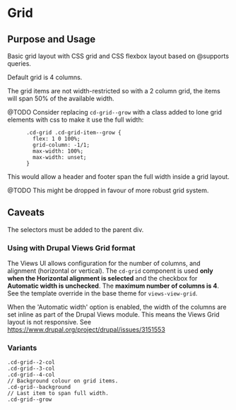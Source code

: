 # Grid

## Purpose and Usage
Basic grid layout with CSS grid and CSS flexbox layout based on @supports
queries.

Default grid is 4 columns.

The grid items are not width-restricted so with a 2 column grid, the items will
span 50% of the available width.

@TODO Consider replacing `cd-grid--grow` with a class added to lone grid
elements with css to make it use the full width:
```
      .cd-grid .cd-grid-item--grow {
        flex: 1 0 100%;
        grid-column: -1/1;
        max-width: 100%;
        max-width: unset;
      }
```
This would allow a header and footer span the full width inside a grid layout.

@TODO This might be dropped in favour of more robust grid system.

## Caveats
The selectors must be added to the parent div.

### Using with Drupal Views Grid format
The Views UI allows configuration for the number of columns, and alignment
(horizontal or vertical). The `cd-grid` component is used **only when the
Horizontal alignment is selected** and the checkbox for **Automatic width
is unchecked**. The **maximum number of columns is 4**. See the template
override in the base theme for `views-view-grid`.

When the 'Automatic width' option is enabled, the width of the columns are set
inline as part of the Drupal Views module. This means the Views Grid layout is
not responsive. See https://www.drupal.org/project/drupal/issues/3151553

### Variants

```
.cd-grid--2-col
.cd-grid--3-col
.cd-grid--4-col
// Background colour on grid items.
.cd-grid--background
// Last item to span full width.
.cd-grid--grow
```
